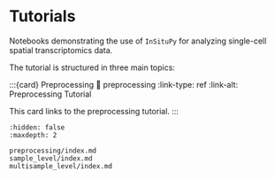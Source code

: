 # Tutorials

Notebooks demonstrating the use of `InSituPy` for analyzing single-cell spatial transcriptomics data.

The tutorial is structured in three main topics:

:::{card} Preprocessing
:link: preprocessing
:link-type: ref
:link-alt: Preprocessing Tutorial

This card links to the preprocessing tutorial.
:::

```{toctree}
:hidden: false
:maxdepth: 2

preprocessing/index.md
sample_level/index.md
multisample_level/index.md
```